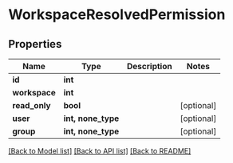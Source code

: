 # WorkspaceResolvedPermission


## Properties

Name | Type | Description | Notes
------------ | ------------- | ------------- | -------------
**id** | **int** |  | 
**workspace** | **int** |  | 
**read_only** | **bool** |  | [optional] 
**user** | **int, none_type** |  | [optional] 
**group** | **int, none_type** |  | [optional] 

[[Back to Model list]](../#documentation-for-models) [[Back to API list]](../#documentation-for-api-endpoints) [[Back to README]](../)


